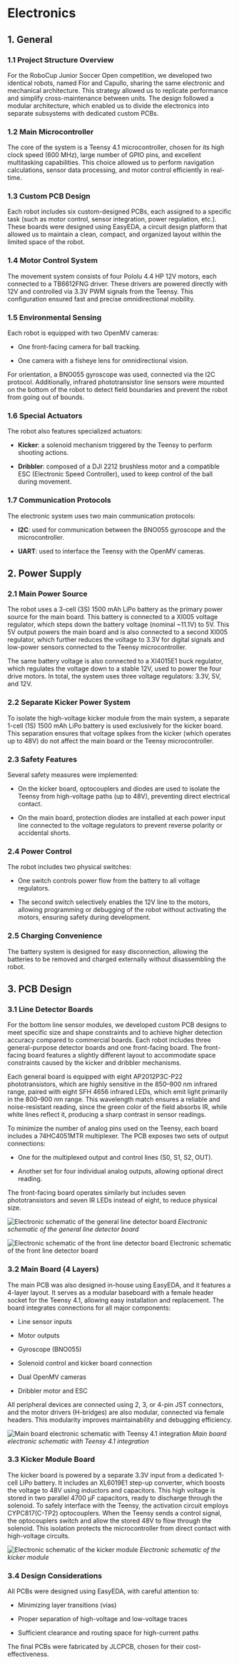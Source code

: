 # Electronics

## 1. General

### 1.1 Project Structure Overview  

For the RoboCup Junior Soccer Open competition, we developed two identical robots, named Flor and Capullo, sharing the same electronic and mechanical architecture. This strategy allowed us to replicate performance and simplify cross-maintenance between units. The design followed a modular architecture, which enabled us to divide the electronics into separate subsystems with dedicated custom PCBs.

### 1.2 Main Microcontroller

The core of the system is a Teensy 4.1 microcontroller, chosen for its high clock speed (600 MHz), large number of GPIO pins, and excellent multitasking capabilities. This choice allowed us to perform navigation calculations, sensor data processing, and motor control efficiently in real-time.

### 1.3 Custom PCB Design

Each robot includes six custom-designed PCBs, each assigned to a specific task (such as motor control, sensor integration, power regulation, etc.). These boards were designed using EasyEDA, a circuit design platform that allowed us to maintain a clean, compact, and organized layout within the limited space of the robot.

### 1.4 Motor Control System

The movement system consists of four Pololu 4.4 HP 12V motors, each connected to a TB6612FNG driver. These drivers are powered directly with 12V and controlled via 3.3V PWM signals from the Teensy. This configuration ensured fast and precise omnidirectional mobility.

### 1.5 Environmental Sensing

Each robot is equipped with two OpenMV cameras:

* One front-facing camera for ball tracking.

* One camera with a fisheye lens for omnidirectional vision.


For orientation, a BNO055 gyroscope was used, connected via the I2C protocol. Additionally, infrared phototransistor line sensors were mounted on the bottom of the robot to detect field boundaries and prevent the robot from going out of bounds.

### 1.6 Special Actuators

The robot also features specialized actuators:

* **Kicker**: a solenoid mechanism triggered by the Teensy to perform shooting actions.


* **Dribbler**: composed of a DJI 2212 brushless motor and a compatible ESC (Electronic Speed Controller), used to keep control of the ball during movement.


### 1.7 Communication Protocols

The electronic system uses two main communication protocols:

* **I2C**: used for communication between the BNO055 gyroscope and the microcontroller.

* **UART**: used to interface the Teensy with the OpenMV cameras.

## 2. Power Supply

### 2.1 Main Power Source

The robot uses a 3-cell (3S) 1500 mAh LiPo battery as the primary power source for the main board. This battery is connected to a XI005 voltage regulator, which steps down the battery voltage (nominal ~11.1V) to 5V. This 5V output powers the main board and is also connected to a second XI005 regulator, which further reduces the voltage to 3.3V for digital signals and low-power sensors connected to the Teensy microcontroller.

The same battery voltage is also connected to a XI4015E1 buck regulator, which regulates the voltage down to a stable 12V, used to power the four drive motors. In total, the system uses three voltage regulators: 3.3V, 5V, and 12V.

### 2.2 Separate Kicker Power System

To isolate the high-voltage kicker module from the main system, a separate 1-cell (1S) 1500 mAh LiPo battery is used exclusively for the kicker board. This separation ensures that voltage spikes from the kicker (which operates up to 48V) do not affect the main board or the Teensy microcontroller.

### 2.3 Safety Features

Several safety measures were implemented:

* On the kicker board, optocouplers and diodes are used to isolate the Teensy from high-voltage paths (up to 48V), preventing direct electrical contact.

* On the main board, protection diodes are installed at each power input line connected to the voltage regulators to prevent reverse polarity or accidental shorts.


### 2.4 Power Control

The robot includes two physical switches:

* One switch controls power flow from the battery to all voltage regulators.

* The second switch selectively enables the 12V line to the motors, allowing programming or debugging of the robot without activating the motors, ensuring safety during development.


### 2.5 Charging Convenience
The battery system is designed for easy disconnection, allowing the batteries to be removed and charged externally without disassembling the robot.



## 3. PCB Design

### 3.1 Line Detector Boards

For the bottom line sensor modules, we developed custom PCB designs to meet specific size and shape constraints and to achieve higher detection accuracy compared to commercial boards. Each robot includes three general-purpose detector boards and one front-facing board. The front-facing board features a slightly different layout to accommodate space constraints caused by the kicker and dribbler mechanisms.

Each general board is equipped with eight AP2012P3C-P22 phototransistors, which are highly sensitive in the 850–900 nm infrared range, paired with eight SFH 4656 infrared LEDs, which emit light primarily in the 800–900 nm range. This wavelength match ensures a reliable and noise-resistant reading, since the green color of the field absorbs IR, while white lines reflect it, producing a sharp contrast in sensor readings.

To minimize the number of analog pins used on the Teensy, each board includes a 74HC4051MTR multiplexer. The PCB exposes two sets of output connections:

* One for the multiplexed output and control lines (S0, S1, S2, OUT).

* Another set for four individual analog outputs, allowing optional direct reading.

The front-facing board operates similarly but includes seven phototransistors and seven IR LEDs instead of eight, to reduce physical size.

![Electronic schematic of the general line detector board](/docs/assets/soccer/Electronics/General_line_detection_board.jpg)
*Electronic schematic of the general line detector board*

![Electronic schematic of the front line detector board](/docs/assets/soccer/Electronics/Front_line_detection_board.jpg)
Electronic schematic of the front line detector board

### 3.2 Main Board (4 Layers)

The main PCB was also designed in-house using EasyEDA, and it features a 4-layer layout. It serves as a modular baseboard with a female header socket for the Teensy 4.1, allowing easy installation and replacement. The board integrates connections for all major components:

* Line sensor inputs

* Motor outputs

* Gyroscope (BNO055)

* Solenoid control and kicker board connection

* Dual OpenMV cameras

* Dribbler motor and ESC


All peripheral devices are connected using 2, 3, or 4-pin JST connectors, and the motor drivers (H-bridges) are also modular, connected via female headers. This modularity improves maintainability and debugging efficiency.

![Main board electronic schematic with Teensy 4.1 integration](/docs/assets/soccer/Electronics/Main_board_electronic.jpg)
*Main board electronic schematic with Teensy 4.1 integration*

### 3.3 Kicker Module Board

The kicker board is powered by a separate 3.3V input from a dedicated 1-cell LiPo battery. It includes an XL6019E1 step-up converter, which boosts the voltage to 48V using inductors and capacitors. This high voltage is stored in two parallel 4700 µF capacitors, ready to discharge through the solenoid.
To safely interface with the Teensy, the activation circuit employs CYPC817(C-TP2) optocouplers. When the Teensy sends a control signal, the optocouplers switch and allow the stored 48V to flow through the solenoid. This isolation protects the microcontroller from direct contact with high-voltage circuits.

![Electronic schematic of the kicker module](/docs/assets/soccer/Electronics/Kicker_module.jpg)
*Electronic schematic of the kicker module*

### 3.4 Design Considerations
All PCBs were designed using EasyEDA, with careful attention to:

* Minimizing layer transitions (vias)

* Proper separation of high-voltage and low-voltage traces

* Sufficient clearance and routing space for high-current paths

The final PCBs were fabricated by JLCPCB, chosen for their cost-effectiveness.

